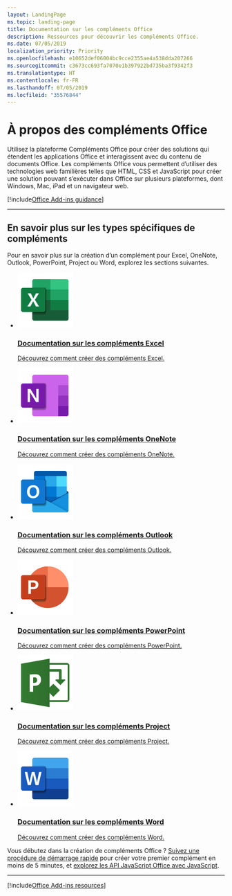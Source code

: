 ```yaml
---
layout: LandingPage
ms.topic: landing-page
title: Documentation sur les compléments Office
description: Ressources pour découvrir les compléments Office.
ms.date: 07/05/2019
localization_priority: Priority
ms.openlocfilehash: e10652def06004bc9cce2355ae4a538dda207266
ms.sourcegitcommit: c3673cc693fa7070e1b397922bd735ba3f9342f3
ms.translationtype: HT
ms.contentlocale: fr-FR
ms.lasthandoff: 07/05/2019
ms.locfileid: "35576844"
---
```

# <a name="about-office-add-ins"></a>À propos des compléments Office

<p>Utilisez la plateforme Compléments Office pour créer des solutions qui étendent les applications Office et interagissent avec du contenu de documents Office. Les compléments Office vous permettent d’utiliser des technologies web familières telles que HTML, CSS et JavaScript pour créer une solution pouvant s’exécuter dans Office sur plusieurs plateformes, dont Windows, Mac, iPad et un navigateur web.</p>

[!include[Office Add-ins guidance](../includes/landing-page-office-addins-guidance.md)]

---

<h2>En savoir plus sur les types spécifiques de compléments</h2>

<p>Pour en savoir plus sur la création d’un complément pour Excel, OneNote, Outlook, PowerPoint, Project ou Word, explorez les sections suivantes.</p>

<ul class="panelContent cardsF cols cols3">
    <li>
        <a href="../excel/index.md">
        <div class="cardSize">
            <div class="cardPadding">
                <div class="card">
                    <div class="cardImageOuter">
                        <div class="cardImage">
                            <img src="../images/index/logo-excel.svg" alt="Excel add-ins documentation" />
                        </div>
                    </div>
                    <div class="cardText">
                        <h3>Documentation sur les compléments Excel</h3>
                        <p>Découvrez comment créer des compléments Excel.</p>
                    </div>
                </div>
            </div>
        </div>
        </a>
    </li>
    <li>
        <a href="../onenote/index.md">
        <div class="cardSize">
            <div class="cardPadding">
                <div class="card">
                    <div class="cardImageOuter">
                        <div class="cardImage">
                            <img src="../images/index/logo-onenote.svg" alt="OneNote add-ins documentation" />
                        </div>
                    </div>
                    <div class="cardText">
                        <h3>Documentation sur les compléments OneNote</h3>
                        <p>Découvrez comment créer des compléments OneNote.</p>
                    </div>
                </div>
            </div>
        </div>
        </a>
    </li>
    <li>
        <a href="../outlook/index.md">
        <div class="cardSize">
            <div class="cardPadding">
                <div class="card">
                    <div class="cardImageOuter">
                        <div class="cardImage">
                            <img src="../images/index/logo-outlook.svg" alt="Outlook add-ins documentation" />
                        </div>
                    </div>
                    <div class="cardText">
                        <h3>Documentation sur les compléments Outlook</h3>
                        <p>Découvrez comment créer des compléments Outlook.</p>
                    </div>
                </div>
            </div>
        </div>
        </a>
    </li>
    <li>
        <a href="../powerpoint/index.md">
        <div class="cardSize">
            <div class="cardPadding">
                <div class="card">
                    <div class="cardImageOuter">
                        <div class="cardImage">
                            <img src="../images/index/logo-powerpoint.svg" alt="PowerPoint add-ins documentation" />
                        </div>
                    </div>
                    <div class="cardText">
                        <h3>Documentation sur les compléments PowerPoint</h3>
                        <p>Découvrez comment créer des compléments PowerPoint.</p>
                    </div>
                </div>
            </div>
        </div>
        </a>
    </li>
    <li>
        <a href="../project/index.md">
        <div class="cardSize">
            <div class="cardPadding">
                <div class="card">
                    <div class="cardImageOuter">
                        <div class="cardImage">
                            <img src="../images/index/logo-project-server.svg" alt="Project add-ins documentation" />
                        </div>
                    </div>
                    <div class="cardText">
                        <h3>Documentation sur les compléments Project</h3>
                        <p>Découvrez comment créer des compléments Project.</p>
                    </div>
                </div>
            </div>
        </div>
        </a>
    </li>
    <li>
        <a href="../word/index.md">
        <div class="cardSize">
            <div class="cardPadding">
                <div class="card">
                    <div class="cardImageOuter">
                        <div class="cardImage">
                            <img src="../images/index/logo-word.svg" alt="Word add-ins documentation" />
                        </div>
                    </div>
                    <div class="cardText">
                        <h3>Documentation sur les compléments Word</h3>
                        <p>Découvrez comment créer des compléments Word.</p>
                    </div>
                </div>
            </div>
        </div>
        </a>
    </li>
</ul>

<p>Vous débutez dans la création de compléments Office ? <a href="../index.md">Suivez une procédure de démarrage rapide</a> pour créer votre premier complément en moins de 5 minutes, et <a href="explore-with-script-lab.md">explorez les API JavaScript Office avec JavaScript</a>.</p>

---

[!include[Office Add-ins resources](../includes/landing-page-resources.md)]
